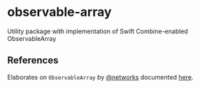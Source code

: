 # observable-array
Utility package with implementation of Swift Combine-enabled ObservableArray

## References
Elaborates on `ObservableArray` by [@networks](https://stackoverflow.com/users/7014629/networks) documented [here](https://stackoverflow.com/a/57856552/242447). 
